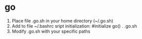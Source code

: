 # go

1. Place file .go.sh in your home directory (~/.go.sh)
2. Add to file ~/.bashrc sript initialization:
#initialize go()
. .go.sh
3. Modify .go.sh with your specific paths
